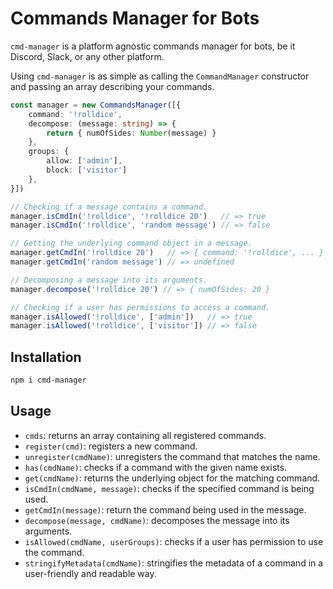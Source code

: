 # Commands Manager for Bots

`cmd-manager` is a platform agnostic commands manager for bots, be it Discord, Slack, or any other platform.

Using `cmd-manager` is as simple as calling the `CommandManager` constructor and passing an array describing your commands.
```ts
const manager = new CommandsManager([{
    command: '!rolldice',
    decompose: (message: string) => {
        return { numOfSides: Number(message) }
    },
    groups: {
        allow: ['admin'],
        block: ['visitor']
    },
}])

// Checking if a message contains a command.
manager.isCmdIn('!rolldice', '!rolldice 20')   // => true
manager.isCmdIn('!rolldice', 'random message') // => false

// Getting the underlying command object in a message.
manager.getCmdIn('!rolldice 20')   // => { command: '!rolldice', ... }
manager.getCmdIn('random message') // => undefined

// Decomposing a message into its arguments.
manager.decompose('!rolldice 20') // => { numOfSides: 20 }

// Checking if a user has permissions to access a command.
manager.isAllowed('!rolldice', ['admin'])   // => true
manager.isAllowed('!rolldice', ['visitor']) // => false
```

## Installation
```bash
npm i cmd-manager
```

## Usage
* `cmds`: returns an array containing all registered commands.
* `register(cmd)`: registers a new command.
* `unregister(cmdName)`: unregisters the command that matches the name.
* `has(cmdName)`: checks if a command with the given name exists.
* `get(cmdName)`: returns the underlying object for the matching command.
* `isCmdIn(cmdName, message)`: checks if the specified command is being used.
* `getCmdIn(message)`: return the command being used in the message.
* `decompose(message, cmdName)`: decomposes the message into its arguments.
* `isAllowed(cmdName, userGroups)`: checks if a user has permission to use the command.
* `stringifyMetadata(cmdName)`: stringifies the metadata of a command in a user-friendly and readable way.